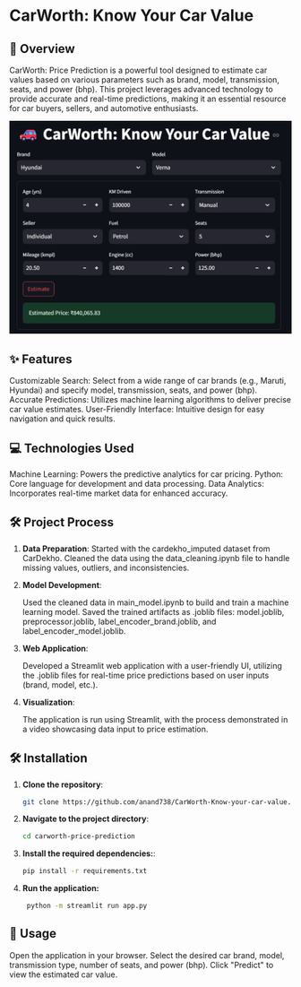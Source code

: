 # CarWorth: Know Your Car Value

## 🚗 Overview

CarWorth: Price Prediction is a powerful tool designed to estimate car values based on various parameters such as brand, model, transmission, seats, and power (bhp). This project leverages advanced technology to provide accurate and real-time predictions, making it an essential resource for car buyers, sellers, and automotive enthusiasts.

![Alt text](Overview.png "Overview Carworth")


## ✨ Features

Customizable Search: Select from a wide range of car brands (e.g., Maruti, Hyundai) and specify model, transmission, seats, and power (bhp).
Accurate Predictions: Utilizes machine learning algorithms to deliver precise car value estimates.
User-Friendly Interface: Intuitive design for easy navigation and quick results.


## 💻 Technologies Used

Machine Learning: Powers the predictive analytics for car pricing.
Python: Core language for development and data processing.
Data Analytics: Incorporates real-time market data for enhanced accuracy.


## 🛠️ Project Process

1. **Data Preparation**:
   Started with the cardekho_imputed dataset from CarDekho.
   Cleaned the data using the data_cleaning.ipynb file to handle missing values, outliers, and inconsistencies.

2. **Model Development**:

   Used the cleaned data in main_model.ipynb to build and train a machine learning model.
   Saved the trained artifacts as .joblib files: model.joblib, preprocessor.joblib, label_encoder_brand.joblib, and label_encoder_model.joblib.

3. **Web Application**:

   Developed a Streamlit web application with a user-friendly UI, utilizing the .joblib files for real-time price predictions based on user inputs (brand, model, etc.).

4. **Visualization**:

   The application is run using Streamlit, with the process demonstrated in a video showcasing data input to price estimation.


## 🛠️ Installation
1. **Clone the repository**:
   ```bash
   git clone https://github.com/anand738/CarWorth-Know-your-car-value.git

2. **Navigate to the project directory**:
   ```bash
   cd carworth-price-prediction

3. **Install the required dependencies:**:
   ```bash
   pip install -r requirements.txt

4. **Run the application:**
   ```bash
    python -m streamlit run app.py


## 🎯 Usage

Open the application in your browser.
Select the desired car brand, model, transmission type, number of seats, and power (bhp).
Click "Predict" to view the estimated car value.
